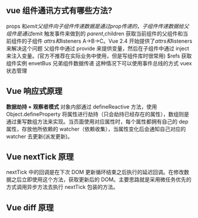 <!--
 * @Descripttion: 
 * @version: 
 * @Author: shenjia
 * @Date: 2021-10-08 18:42:07
 * @LastEditors: shenjia
 * @LastEditTime: 2021-10-08 20:27:03
-->
## vue 组件通讯方式有哪些方法?
props 和$emit 父组件向子组件传递数据是通过 prop 传递的，子组件传递数据给父组件是通过$emit 触发事件来做到的
$parent,$children 获取当前组件的父组件和当前组件的子组件
$attrs 和$listeners A->B->C。Vue 2.4 开始提供了$attrs 和$listeners 来解决这个问题
父组件中通过 provide 来提供变量，然后在子组件中通过 inject 来注入变量。(官方不推荐在实际业务中使用，但是写组件库时很常用)
$refs 获取组件实例
envetBus 兄弟组件数据传递 这种情况下可以使用事件总线的方式
vuex 状态管理


## Vue 响应式原理
**数据劫持 + 观察者模式**
对象内部通过 defineReactive 方法，使用 Object.defineProperty 将属性进行劫持（只会劫持已经存在的属性），数组则是通过重写数组方法来实现。当页面使用对应属性时，每个属性都拥有自己的 dep 属性，存放他所依赖的 watcher（依赖收集），当属性变化后会通知自己对应的 watcher 去更新(派发更新)。


## Vue nextTick 原理
nextTick 中的回调是在下次 DOM 更新循环结束之后执行的延迟回调。在修改数据之后立即使用这个方法，获取更新后的 DOM。主要思路就是采用微任务优先的方式调用异步方法去执行 nextTick 包装的方法。


## Vue diff 原理
